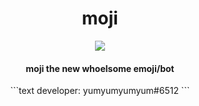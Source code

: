<div align="center">
    <h1>moji</h1>
    <img src="https://user-images.githubusercontent.com/75433579/110415389-c5942180-805f-11eb-8488-5aa3eaa5761c.png"/>
    <h4>moji the new whoelsome emoji/bot</h4>
    ```text
    developer: yumyumyumyum#6512
    ```
 
</div>
